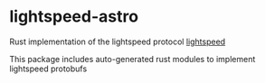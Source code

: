 # lightspeed-astro

Rust implementation of the lightspeed protocol [lightspeed](https://github.com/devDucks/lightspeed)

This package includes auto-generated rust modules to implement lightspeed protobufs
